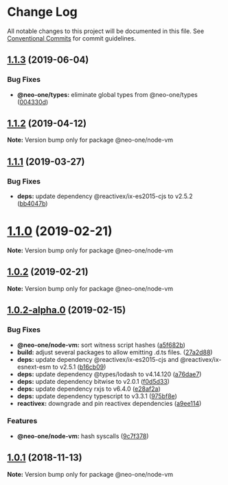 # Change Log

All notable changes to this project will be documented in this file.
See [Conventional Commits](https://conventionalcommits.org) for commit guidelines.

## [1.1.3](https://github.com/neo-one-suite/neo-one/compare/@neo-one/node-vm@1.1.2...@neo-one/node-vm@1.1.3) (2019-06-04)


### Bug Fixes

* **@neo-one/types:** eliminate global types from @neo-one/types ([004330d](https://github.com/neo-one-suite/neo-one/commit/004330d))





## [1.1.2](https://github.com/neo-one-suite/neo-one/compare/@neo-one/node-vm@1.1.1...@neo-one/node-vm@1.1.2) (2019-04-12)

**Note:** Version bump only for package @neo-one/node-vm





## [1.1.1](https://github.com/neo-one-suite/neo-one/compare/@neo-one/node-vm@1.1.0...@neo-one/node-vm@1.1.1) (2019-03-27)


### Bug Fixes

* **deps:** update dependency @reactivex/ix-es2015-cjs to v2.5.2 ([bb4047b](https://github.com/neo-one-suite/neo-one/commit/bb4047b))





# [1.1.0](https://github.com/neo-one-suite/neo-one/compare/@neo-one/node-vm@1.0.2...@neo-one/node-vm@1.1.0) (2019-02-21)

**Note:** Version bump only for package @neo-one/node-vm





## [1.0.2](https://github.com/neo-one-suite/neo-one/compare/@neo-one/node-vm@1.0.2-alpha.0...@neo-one/node-vm@1.0.2) (2019-02-21)

**Note:** Version bump only for package @neo-one/node-vm





## [1.0.2-alpha.0](https://github.com/neo-one-suite/neo-one/compare/@neo-one/node-vm@1.0.1...@neo-one/node-vm@1.0.2-alpha.0) (2019-02-15)


### Bug Fixes

* **@neo-one/node-vm:** sort witness script hashes ([a5f682b](https://github.com/neo-one-suite/neo-one/commit/a5f682b))
* **build:** adjust several packages to allow emitting .d.ts files. ([27a2d88](https://github.com/neo-one-suite/neo-one/commit/27a2d88))
* **deps:** update dependency @reactivex/ix-es2015-cjs and @reactivex/ix-esnext-esm to v2.5.1 ([b16cb09](https://github.com/neo-one-suite/neo-one/commit/b16cb09))
* **deps:** update dependency @types/lodash to v4.14.120 ([a76dae7](https://github.com/neo-one-suite/neo-one/commit/a76dae7))
* **deps:** update dependency bitwise to v2.0.1 ([f0d5d33](https://github.com/neo-one-suite/neo-one/commit/f0d5d33))
* **deps:** update dependency rxjs to v6.4.0 ([e28af2a](https://github.com/neo-one-suite/neo-one/commit/e28af2a))
* **deps:** update dependency typescript to v3.3.1 ([975bf8e](https://github.com/neo-one-suite/neo-one/commit/975bf8e))
* **reactivex:** downgrade and pin reactivex dependencies ([a9ee114](https://github.com/neo-one-suite/neo-one/commit/a9ee114))


### Features

* **@neo-one/node-vm:** hash syscalls ([9c7f378](https://github.com/neo-one-suite/neo-one/commit/9c7f378))





## [1.0.1](https://github.com/neo-one-suite/neo-one/compare/@neo-one/node-vm@1.0.0...@neo-one/node-vm@1.0.1) (2018-11-13)

**Note:** Version bump only for package @neo-one/node-vm
